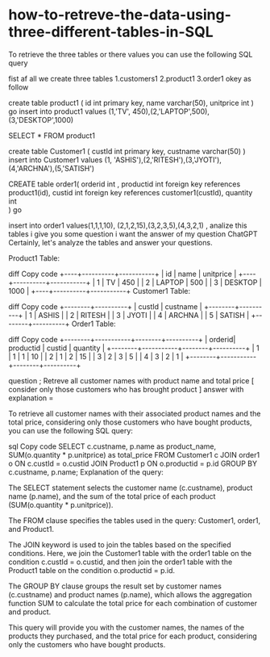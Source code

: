 # how-to-retreve-the-data-using-three-different-tables-in-SQL
To retrieve the three tables or there values  you can use the following SQL query

fist af all we create three tables 1.customers1  2.product1  3.order1 okey as follow

create table product1 (
id int primary key,
name varchar(50),
unitprice int 
)
go
insert into product1 values (1,'TV', 450),(2,'LAPTOP',500),(3,'DESKTOP',1000)

SELECT * FROM product1

create table Customer1 (
	custId int primary key,
	custname varchar(50)
) 
insert into Customer1 values (1, 'ASHIS'),(2,'RITESH'),(3,'JYOTI'),(4,'ARCHNA'),(5,'SATISH')


CREATE table order1(
orderid int ,
productid int foreign key references product1(id),
custid int foreign key references customer1(custId),
quantity int  
) go 

insert into order1 values(1,1,1,10), (2,1,2,15),(3,2,3,5),(4,3,2,1)     ,  analize this tables i give you some question i want the answer of my question 
ChatGPT
Certainly, let's analyze the tables and answer your questions.

Product1 Table:

diff
Copy code
+----+----------+-----------+
| id |   name   | unitprice |
+----+----------+-----------+
| 1  | TV       | 450       |
| 2  | LAPTOP   | 500       |
| 3  | DESKTOP  | 1000      |
+----+----------+-----------+
Customer1 Table:

diff
Copy code
+--------+----------+
| custId | custname |
+--------+----------+
| 1      | ASHIS    |
| 2      | RITESH   |
| 3      | JYOTI    |
| 4      | ARCHNA   |
| 5      | SATISH   |
+--------+----------+
Order1 Table:

diff
Copy code
+--------+-----------+--------+----------+
| orderid| productid | custid | quantity |
+--------+-----------+--------+----------+
| 1      | 1         | 1      | 10       |
| 2      | 1         | 2      | 15       |
| 3      | 2         | 3      | 5        |
| 4      | 3         | 2      | 1        |
+--------+-----------+--------+----------+


question ; Retreve all customer names with product name and total price [ consider only those customers who has brought product ]
answer with explanation =

To retrieve all customer names with their associated product names and the total price, considering only those customers who have bought products, you can use the following SQL query:

sql
Copy code
SELECT c.custname, p.name as product_name, SUM(o.quantity * p.unitprice) as total_price
FROM Customer1 c
JOIN order1 o ON c.custId = o.custid
JOIN Product1 p ON o.productid = p.id
GROUP BY c.custname, p.name;
Explanation of the query:

The SELECT statement selects the customer name (c.custname), product name (p.name), and the sum of the total price of each product (SUM(o.quantity * p.unitprice)).

The FROM clause specifies the tables used in the query: Customer1, order1, and Product1.

The JOIN keyword is used to join the tables based on the specified conditions. Here, we join the Customer1 table with the order1 table on the condition c.custId = o.custid, and then join the order1 table with the Product1 table on the condition o.productid = p.id.

The GROUP BY clause groups the result set by customer names (c.custname) and product names (p.name), which allows the aggregation function SUM to calculate the total price for each combination of customer and product.

This query will provide you with the customer names, the names of the products they purchased, and the total price for each product, considering only the customers who have bought products.


